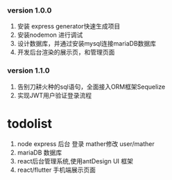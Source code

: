<!--
 * @Description: mather server
 * @Author: hxl
 * @Date: 2019-07-12 11:52:13
 * @LastEditTime: 2019-08-09 21:06:14
 * @LastEditors: Please set LastEditors
 -->
### version 1.0.0
1. 安装 express generator快速生成项目
2. 安装nodemon 进行调试
3. 设计数据库，并通过安装mysql连接mariaDB数据库
4. 开发后台渲染的展示页，和管理页面

### version 1.1.0
1. 告别刀耕火种的sql语句，全面接入ORM框架Sequelize
2. 实现JWT用户验证登录流程

# todolist
1. node express 后台 登录 mather修改 user/mather  
2. mariaDB 数据库
3. react后台管理系统,使用antDesign UI 框架
4. react/flutter 手机端展示页面